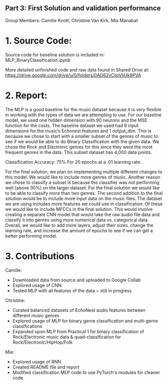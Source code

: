 ## Part 3: First Solution and validation performance ##
Group Members: Camille Knott, Christine Van Kirk, Mia Manabat

# 1. Source Code: 

Source code for baseline solution is included in: MLP_BinaryClassification.ipynb

More detailed unfinished code and raw data found in Shared Drive at: https://drive.google.com/drive/u/0/folders/0AD62yCjloVIiUk9PVA 
	

# 2. Report:
	
The MLP is a good baseline for the music dataset because it is very flexible in working with the types of data we are attempting to use. For our baseline model, we used one hidden dimension with 90 neurons and the MSE function for the costs. The baseline dataset we used had 8 input dimensions for the music’s Echonest features and 1 output_dim. This is because we chose to start with a smaller subset of the genres of music to see if we would be able to do Binary Classification with the given data. We chose the Rock and Electronic genres for this since they were the most frequent genres in the data. This subset dataset has 4,000 data points. 

Classification Accuracy: 75% 
For 20 epochs at a .01 learning rate. 

For the final solution, we plan on implementing multiple different changes to this model. We would like to include more genres of music. Another reason we chose to classify a subset is because the classifier was not performing well (above 30%) on the larger dataset. For the final solution we would like to be able to classify more than two genres. 
The second addition to the final solution would be to include more input data on the music files. The dataset we are using includes more features we could use in classification. Of these we would like to include MFCCs in the final solution. This would involve creating a separate CNN model that would take the raw audio file data and classify it into genres using more numerical data vs. categorical data.
Overall, we would like to add more layers, adjust their sizes, change the learning rate, and increase the amount of epochs to see if we can get a better performing model. 

# 3. Contributions

Camille:
* Downloaded data from source and uploaded to Google Collab
* Explored usage of CNN
* Tested MLP with all features of the data ~ still in progress		

Christine:
* Curated balanced datasets of EchoNest audio features between different music genres
* Explored usage of MLP for binary genre classification and multi-genre classifications
* Expanded upon MLP from Practical 1 for binary classification of Rock/Electronic music data & quad-classification for Rock/Electronic/HipHop/Folk

Mia:
* Explored usage of RNN
* Created README file and report 
* Modified classification MLP code to use PyTorch's modules for cleaner code

		
	



